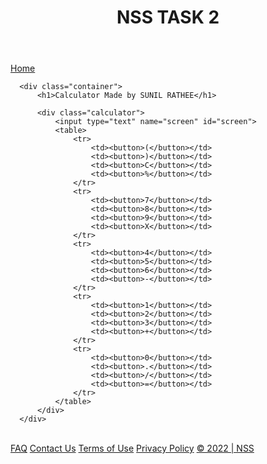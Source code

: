 <!DOCTYPE html>
<html lang="en">
<head>
  <meta charset="UTF-8">
  <meta http-equiv="X-UA-Compatible" content="IE=edge">
  <meta name="viewport" content="width=device-width, initial-scale=1.0">
  <title>Neha</title>
  <link rel="stylesheet" href="style.css">
</head>
<body>
  <header>
    <h1>NSS TASK 2</h1>
  </header>
  <nav>
    <a href="#">Home</a>
    
  </nav>
  <main>
    
      <div class="container">
          <h1>Calculator Made by SUNIL RATHEE</h1>
  
          <div class="calculator">
              <input type="text" name="screen" id="screen">
              <table>
                  <tr>
                      <td><button>(</button></td>
                      <td><button>)</button></td>
                      <td><button>C</button></td>
                      <td><button>%</button></td>
                  </tr>
                  <tr>
                      <td><button>7</button></td>
                      <td><button>8</button></td>
                      <td><button>9</button></td>
                      <td><button>X</button></td>
                  </tr>
                  <tr>
                      <td><button>4</button></td>
                      <td><button>5</button></td>
                      <td><button>6</button></td>
                      <td><button>-</button></td>
                  </tr>
                  <tr>
                      <td><button>1</button></td>
                      <td><button>2</button></td>
                      <td><button>3</button></td>
                      <td><button>+</button></td>
                  </tr>
                  <tr>
                      <td><button>0</button></td>
                      <td><button>.</button></td>
                      <td><button>/</button></td>
                      <td><button>=</button></td>
                  </tr>
              </table>
          </div>
      </div>
  
  
  </main>
  <br>
  <footer>
    <a href="#">FAQ</a>
    <a href="#">Contact Us</a>
    <a href="#">Terms of Use</a>
    <a href="#">Privacy Policy</a>
    <a href="#">&copy; 2022 | NSS </a>
  </footer>
</body>
</html>
